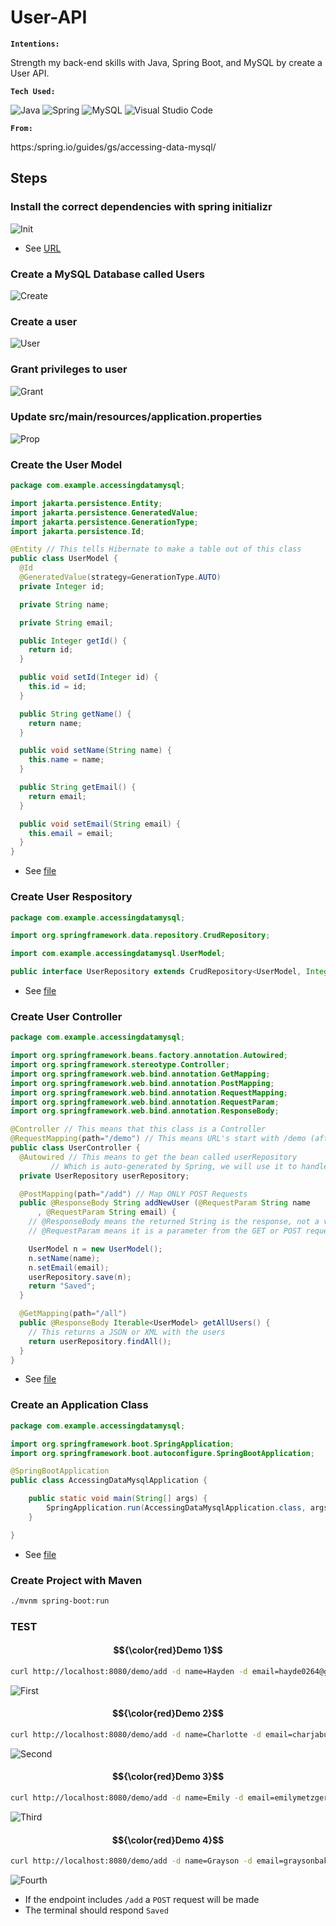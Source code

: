 # User-API

<b> <code>Intentions:</code> </b>

Strength my back-end skills with Java, Spring Boot, and MySQL by create a User API.

<b> <code>Tech Used:</code> </b>

![Java](https://img.shields.io/badge/java-%23ED8B00.svg?style=for-the-badge&logo=openjdk&logoColor=white)
![Spring](https://img.shields.io/badge/spring-%236DB33F.svg?style=for-the-badge&logo=spring&logoColor=white)
![MySQL](https://img.shields.io/badge/mysql-%2300f.svg?style=for-the-badge&logo=mysql&logoColor=white)
![Visual Studio Code](https://img.shields.io/badge/Visual%20Studio%20Code-0078d7.svg?style=for-the-badge&logo=visual-studio-code&logoColor=white)


<b> <code>From:</code> </b>

<link>https:/spring.io/guides/gs/accessing-data-mysql/</link>


## Steps
### Install the correct dependencies with spring initializr

![Init](https://github.com/hayde0264/MySQL-API/blob/main/assets/init.png)
- See [URL](https://start.spring.io)

### Create a MySQL Database called Users
![Create](https://github.com/hayde0264/MySQL-API/blob/main/assets/create.png)



### Create a user
![User](https://github.com/hayde0264/MySQL-API/blob/main/assets/allow.png)


### Grant privileges to user
![Grant](https://github.com/hayde0264/MySQL-API/blob/main/assets/grant.png)



### Update src/main/resources/application.properties
![Prop](https://github.com/hayde0264/MySQL-API/blob/main/assets/properties.png)



### Create the User Model
```java
package com.example.accessingdatamysql;

import jakarta.persistence.Entity;
import jakarta.persistence.GeneratedValue;
import jakarta.persistence.GenerationType;
import jakarta.persistence.Id;

@Entity // This tells Hibernate to make a table out of this class
public class UserModel {
  @Id
  @GeneratedValue(strategy=GenerationType.AUTO)
  private Integer id;

  private String name;

  private String email;

  public Integer getId() {
    return id;
  }

  public void setId(Integer id) {
    this.id = id;
  }

  public String getName() {
    return name;
  }

  public void setName(String name) {
    this.name = name;
  }

  public String getEmail() {
    return email;
  }

  public void setEmail(String email) {
    this.email = email;
  }
}
```
- See [file]()

### Create User Respository
```java
package com.example.accessingdatamysql;

import org.springframework.data.repository.CrudRepository;

import com.example.accessingdatamysql.UserModel;

public interface UserRepository extends CrudRepository<UserModel, Integer> {}
```
- See [file]()


### Create User Controller
```java
package com.example.accessingdatamysql;

import org.springframework.beans.factory.annotation.Autowired;
import org.springframework.stereotype.Controller;
import org.springframework.web.bind.annotation.GetMapping;
import org.springframework.web.bind.annotation.PostMapping;
import org.springframework.web.bind.annotation.RequestMapping;
import org.springframework.web.bind.annotation.RequestParam;
import org.springframework.web.bind.annotation.ResponseBody;

@Controller // This means that this class is a Controller
@RequestMapping(path="/demo") // This means URL's start with /demo (after Application path)
public class UserController {
  @Autowired // This means to get the bean called userRepository
         // Which is auto-generated by Spring, we will use it to handle the data
  private UserRepository userRepository;

  @PostMapping(path="/add") // Map ONLY POST Requests
  public @ResponseBody String addNewUser (@RequestParam String name
      , @RequestParam String email) {
    // @ResponseBody means the returned String is the response, not a view name
    // @RequestParam means it is a parameter from the GET or POST request

    UserModel n = new UserModel();
    n.setName(name);
    n.setEmail(email);
    userRepository.save(n);
    return "Saved";
  }

  @GetMapping(path="/all")
  public @ResponseBody Iterable<UserModel> getAllUsers() {
    // This returns a JSON or XML with the users
    return userRepository.findAll();
  }
}
```
- See [file]()

### Create an Application Class
```java
package com.example.accessingdatamysql;

import org.springframework.boot.SpringApplication;
import org.springframework.boot.autoconfigure.SpringBootApplication;

@SpringBootApplication
public class AccessingDataMysqlApplication {

	public static void main(String[] args) {
		SpringApplication.run(AccessingDataMysqlApplication.class, args);
	}

}
```
- See [file]()


### Create Project with Maven
```sh
./mvnm spring-boot:run
```

### TEST

#### $${\color{red}Demo 1}$$
```sh
curl http://localhost:8080/demo/add -d name=Hayden -d email=hayde0264@gmail.com
```

![First](https://github.com/hayde0264/MySQL-API/blob/main/assets/first.png)


#### $${\color{red}Demo 2}$$
```sh
curl http://localhost:8080/demo/add -d name=Charlotte -d email=charjabug@yahoo.com
```
![Second](https://github.com/hayde0264/MySQL-API/blob/main/assets/second.png)


#### $${\color{red}Demo 3}$$
```sh
curl http://localhost:8080/demo/add -d name=Emily -d email=emilymetzger@gmail.com
```
![Third](https://github.com/hayde0264/MySQL-API/blob/main/assets/third.png)



#### $${\color{red}Demo 4}$$
```sh
curl http://localhost:8080/demo/add -d name=Grayson -d email=graysonbaker@hotmail.com
```

![Fourth](https://github.com/hayde0264/MySQL-API/blob/main/assets/fourth.png)
- If the endpoint includes <code>/add</code> a <code>POST</code> request will be made
- The terminal should respond <code>Saved</code>

